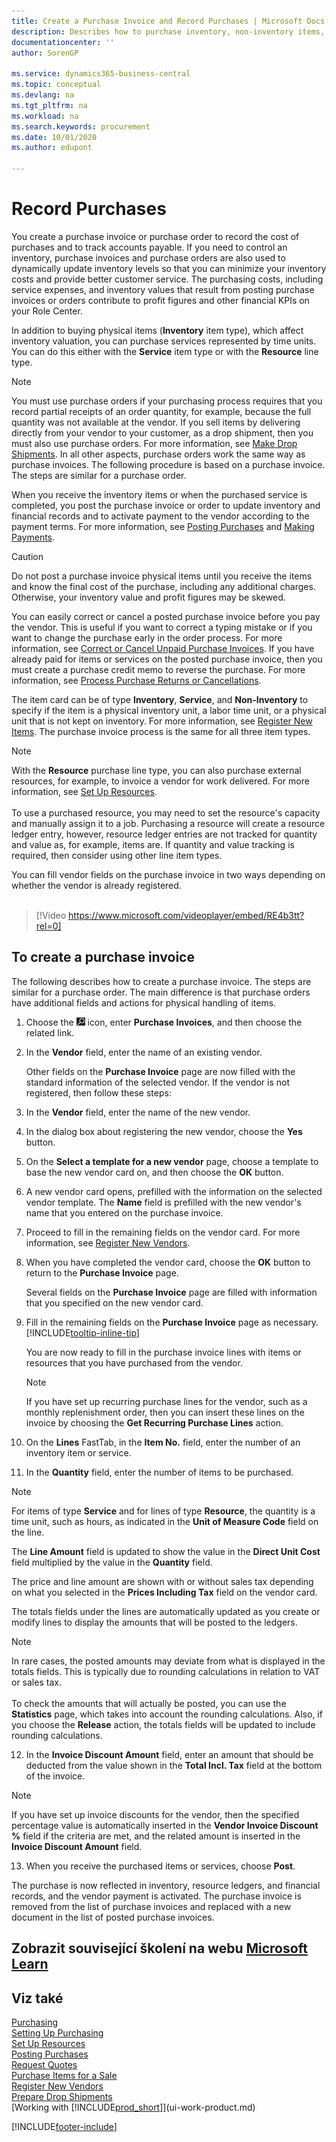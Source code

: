 ```yaml
---
title: Create a Purchase Invoice and Record Purchases | Microsoft Docs
description: Describes how to purchase inventory, non-inventory items, or resources by creating and posting purchase invoices or orders.
documentationcenter: ''
author: SorenGP

ms.service: dynamics365-business-central
ms.topic: conceptual
ms.devlang: na
ms.tgt_pltfrm: na
ms.workload: na
ms.search.keywords: procurement
ms.date: 10/01/2020
ms.author: edupont

---
```

# Record Purchases
You create a purchase invoice or purchase order to record the cost of purchases and to track accounts payable. If you need to control an inventory, purchase invoices and purchase orders are also used to dynamically update inventory levels so that you can minimize your inventory costs and provide better customer service. The purchasing costs, including service expenses, and inventory values that result from posting purchase invoices or orders contribute to profit figures and other financial KPIs on your Role Center.

In addition to buying physical items (**Inventory** item type), which affect inventory valuation, you can purchase services represented by time units. You can do this either with the **Service** item type or with the **Resource** line type.

> [!NOTE]  
> You must use purchase orders if your purchasing process requires that you record partial receipts of an order quantity, for example, because the full quantity was not available at the vendor. If you sell items by delivering directly from your vendor to your customer, as a drop shipment, then you must also use purchase orders. For more information, see [Make Drop Shipments](sales-how-drop-shipment.md). In all other aspects, purchase orders work the same way as purchase invoices. The following procedure is based on a purchase invoice. The steps are similar for a purchase order.

When you receive the inventory items or when the purchased service is completed, you post the purchase invoice or order to update inventory and financial records and to activate payment to the vendor according to the payment terms. For more information, see [Posting Purchases](ui-post-purchases.md) and [Making Payments](payables-make-payments.md).

> [!CAUTION]  
> Do not post a purchase invoice physical items until you receive the items and know the final cost of the purchase, including any additional charges. Otherwise, your inventory value and profit figures may be skewed.

You can easily correct or cancel a posted purchase invoice before you pay the vendor. This is useful if you want to correct a typing mistake or if you want to change the purchase early in the order process. For more information, see [Correct or Cancel Unpaid Purchase Invoices](purchasing-how-correct-cancel-unpaid-purchase-invoices.md). If you have already paid for items or services on the posted purchase invoice, then you must create a purchase credit memo to reverse the purchase. For more information, see [Process Purchase Returns or Cancellations](purchasing-how-process-purchase-returns-cancellations.md).

The item card can be of type **Inventory**, **Service**, and **Non-Inventory** to specify if the item is a physical inventory unit, a labor time unit, or a physical unit that is not kept on inventory. For more information, see [Register New Items](inventory-how-register-new-items.md). The purchase invoice process is the same for all three item types.

> [!NOTE]
> With the **Resource** purchase line type, you can also purchase external resources, for example, to invoice a vendor for work delivered. For more information, see [Set Up Resources](projects-how-setup-resources.md).<br /><br />
> To use a purchased resource, you may need to set the resource's capacity and manually assign it to a job. Purchasing a resource will create a resource ledger entry, however, resource ledger entries are not tracked for quantity and value as, for example, items are. If quantity and value tracking is required, then consider using other line item types.

You can fill vendor fields on the purchase invoice in two ways depending on whether the vendor is already registered.
<br><br>

> [!Video https://www.microsoft.com/videoplayer/embed/RE4b3tt?rel=0]

## To create a purchase invoice
The following describes how to create a purchase invoice. The steps are similar for a purchase order. The main difference is that purchase orders have additional fields and actions for physical handling of items.

1. Choose the ![Lightbulb that opens the Tell Me feature](media/ui-search/search_small.png "Tell me what you want to do") icon, enter **Purchase Invoices**, and then choose the related link.
2. In the **Vendor** field, enter the name of an existing vendor.

   Other fields on the **Purchase Invoice** page are now filled with the standard information of the selected vendor. If the vendor is not registered, then follow these steps:
3. In the **Vendor** field, enter the name of the new vendor.
4. In the dialog box about registering the new vendor, choose the **Yes** button.
5. On the **Select a template for a new vendor** page, choose a template to base the new vendor card on, and then choose the **OK** button.
6. A new vendor card opens, prefilled with the information on the selected vendor template. The **Name** field is prefilled with the new vendor's name that you entered on the purchase invoice.
7. Proceed to fill in the remaining fields on the vendor card. For more information, see [Register New Vendors](purchasing-how-register-new-vendors.md).
8. When you have completed the vendor card, choose the **OK** button to return to the **Purchase Invoice** page.

   Several fields on the **Purchase Invoice** page are filled with information that you specified on the new vendor card.
9. Fill in the remaining fields on the **Purchase Invoice** page as necessary. [!INCLUDE[tooltip-inline-tip](includes/tooltip-inline-tip_md.md)]

   You are now ready to fill in the purchase invoice lines with items or resources that you have purchased from the vendor.

   > [!NOTE]  
   > If you have set up recurring purchase lines for the vendor, such as a monthly replenishment order, then you can insert these lines on the invoice by choosing the **Get Recurring Purchase Lines** action.
10. On the **Lines** FastTab, in the **Item No.** field, enter the number of an inventory item or service.
11. In the **Quantity** field, enter the number of items to be purchased.

   > [!NOTE]  
   > For items of type **Service** and for lines of type **Resource**, the quantity is a time unit, such as hours, as indicated in the **Unit of Measure Code** field on the line.

   The **Line Amount** field is updated to show the value in the **Direct Unit Cost** field multiplied by the value in the **Quantity** field.

   The price and line amount are shown with or without sales tax depending on what you selected in the **Prices Including Tax** field on the vendor card.

   The totals fields under the lines are automatically updated as you create or modify lines to display the amounts that will be posted to the ledgers.

   > [!NOTE]
   > In rare cases, the posted amounts may deviate from what is displayed in the totals fields. This is typically due to rounding calculations in relation to VAT or sales tax.<br /><br />To check the amounts that will actually be posted, you can use the **Statistics** page, which takes into account the rounding calculations. Also, if you choose the **Release** action, the totals fields will be updated to include rounding calculations.

12. In the **Invoice Discount Amount** field, enter an amount that should be deducted from the value shown in the **Total Incl. Tax** field at the bottom of the invoice.

   > [!NOTE]  
   > If you have set up invoice discounts for the vendor, then the specified percentage value is automatically inserted in the **Vendor Invoice Discount %** field if the criteria are met, and the related amount is inserted in the **Invoice Discount Amount** field.
13. When you receive the purchased items or services, choose **Post**.

The purchase is now reflected in inventory, resource ledgers, and financial records, and the vendor payment is activated. The purchase invoice is removed from the list of purchase invoices and replaced with a new document in the list of posted purchase invoices.

## Zobrazit související školení na webu [Microsoft Learn](/learn/modules/processing-invoices-dynamics-365-business-central/index)

## Viz také
[Purchasing](purchasing-manage-purchasing.md)  
[Setting Up Purchasing](purchasing-setup-purchasing.md)  
[Set Up Resources](projects-how-setup-resources.md)  
[Posting Purchases](ui-post-purchases.md)  
[Request Quotes](purchasing-how-request-quotes.md)  
[Purchase Items for a Sale](purchasing-how-purchase-products-sale.md)  
[Register New Vendors](purchasing-how-register-new-vendors.md)  
[Prepare Drop Shipments](sales-how-drop-shipment.md)  
[Working with [!INCLUDE[prod_short](includes/prod_short.md)]](ui-work-product.md)


[!INCLUDE[footer-include](includes/footer-banner.md)]